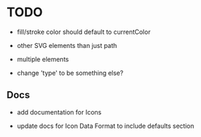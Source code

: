 # TODO

* fill/stroke color should default to currentColor

* other SVG elements than just path

* multiple elements

* change 'type' to be something else?

## Docs

* add documentation for Icons

* update docs for Icon Data Format to include defaults section